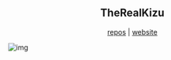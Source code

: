 <h2 align="center"> TheRealKizu </h2>

<div align="center">
	<a href="https://github.com/TheRealKizu?tab=repositories">repos</a>
	|
	<a href="https://home.kizu.cf">website</a>
</div>

<!--- <h6 align="center">inspired by nuaNce <h6> --->
<p> </p>

![img](https://cdn.discordapp.com/attachments/635625917623828520/816249380360159232/r1i5sJs.png)

